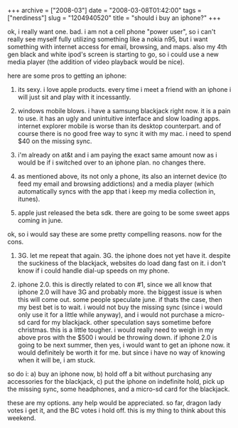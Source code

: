 +++
archive = ["2008-03"]
date = "2008-03-08T01:42:00"
tags = ["nerdiness"]
slug = "1204940520"
title = "should i buy an iphone?"
+++

ok, i really want one. bad. i am not a cell phone "power user", so i can't
really see myself fully utilizing something like a nokia n95, but i want
something with internet access for email, browsing, and maps. also my 4th
gen black and white ipod's screen is starting to go, so i could use a new
media player (the addition of video playback would be nice).

here are some pros to getting an iphone:

1. its sexy. i love apple products. every time i meet a friend with an
   iphone i will just sit and play with it incessantly.

2. windows mobile blows. i have a samsung blackjack right now. it is
   a pain to use. it has an ugly and unintuitive interface and slow
   loading apps. internet explorer mobile is worse than its desktop
   counterpart. and of course there is no good free way to sync it with my
   mac. i need to spend $40 on the missing sync.

3. i'm already on at&t and i am paying the exact same amount now as
   i would be if i switched over to an iphone plan. no changes there.

4. as mentioned above, its not only a phone, its also an internet device
   (to feed my email and browsing addictions) and a media player (which
   automatically syncs with the app that i keep my media collection in,
   itunes).

5. apple just released the beta sdk. there are going to be some sweet apps
   coming in june.

ok, so i would say these are some pretty compelling reasons. now for the
cons.

1. 3G. let me repeat that again. 3G. the iphone does not yet have it.
   despite the suckiness of the blackjack, websites do load dang fast on
   it. i don't know if i could handle dial-up speeds on my phone.

2. iphone 2.0. this is directly related to con #1, since we all know that
   iphone 2.0 will have 3G and probably more. the biggest issue is when
   this will come out. some people speculate june. if thats the case, then
   my best bet is to wait. i would not buy the missing sync (since i would
   only use it for a little while anyway), and i would not purchase
   a micro-sd card for my blackjack. other speculation says sometime
   before christmas. this is a little tougher. i would really need to
   weigh in my above pros with the $500 i would be throwing down. if
   iphone 2.0 is going to be next summer, then yes, i would want to get an
   iphone now. it would definitely be worth it for me. but since i have no
   way of knowing when it will be, i am stuck.

so do i: a) buy an iphone now, b) hold off a bit without purchasing any
accessories for the blackjack, c) put the iphone on indefinite hold, pick
up the missing sync, some headphones, and a micro-sd card for the
blackjack.

these are my options. any help would be appreciated. so far, dragon lady
votes i get it, and the BC votes i hold off. this is my thing to think
about this weekend.

